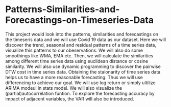 # Patterns-Similarities-and-Forecastings-on-Timeseries-Data
This project would look into the patterns, similarities and forecastings on the timeseris data and we will use Covid 19 data as our dataset.
Here we will discover the trend, seasonal and residual patterns of a time series data, visualize this patterns to our obeservations.
We will also do some smoothings like WMA, EMA etc.
Then, we will calculate the similarities among different time series data using euclidean distance or cosine similarity.
We will also use dynamic programming to discover the pairwise DTW cost in time series data.
Obtaining the staionarity of time series data helps us to have a more reasonable forecasting. Thus we will use differencing to achieve our goal.
We will use log return or simply ultilize ARIMA modeul in stats model.
We will also visualize the (partial)autocorrelation funtion.
To explore the forecasting accuracy by impact of adjacent variables, the VAR will also be introduced.
